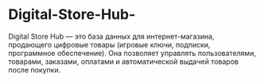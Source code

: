 # Digital-Store-Hub-
Digital Store Hub — это база данных для интернет-магазина, продающего цифровые товары (игровые ключи, подписки, программное обеспечение). Она позволяет управлять пользователями, товарами, заказами, оплатами и автоматической выдачей товаров после покупки.

